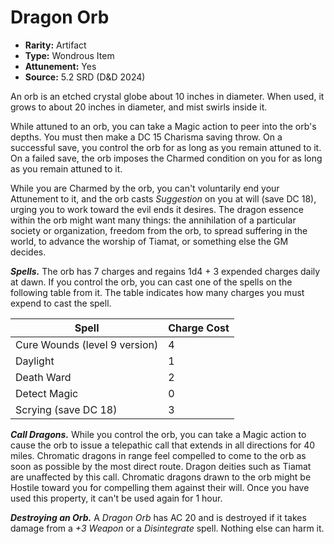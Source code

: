 # Dragon Orb

- **Rarity:** Artifact
- **Type:** Wondrous Item
- **Attunement:** Yes
- **Source:** 5.2 SRD (D&D 2024)

An orb is an etched crystal globe about 10 inches in diameter. When used, it grows to about 20 inches in diameter, and mist swirls inside it.

While attuned to an orb, you can take a Magic action to peer into the orb's depths. You must then make a DC 15 Charisma saving throw. On a successful save, you control the orb for as long as you remain attuned to it. On a failed save, the orb imposes the Charmed condition on you for as long as you remain attuned to it.

While you are Charmed by the orb, you can't voluntarily end your Attunement to it, and the orb casts *Suggestion* on you at will (save DC 18), urging you to work toward the evil ends it desires. The dragon essence within the orb might want many things: the annihilation of a particular society or organization, freedom from the orb, to spread suffering in the world, to advance the worship of Tiamat, or something else the GM decides.

**_Spells._** The orb has 7 charges and regains 1d4 + 3 expended charges daily at dawn. If you control the orb, you can cast one of the spells on the following table from it. The table indicates how many charges you must expend to cast the spell.

| Spell                         | Charge Cost    |
|-------------------------------|----------------|
| Cure Wounds (level 9 version) | 4              |
| Daylight                      | 1              |
| Death Ward                    | 2              |
| Detect Magic                  | 0              |
| Scrying (save DC 18)          | 3              |

**_Call Dragons._** While you control the orb, you can take a Magic action to cause the orb to issue a telepathic call that extends in all directions for 40 miles. Chromatic dragons in range feel compelled to come to the orb as soon as possible by the most direct route. Dragon deities such as Tiamat are unaffected by this call. Chromatic dragons drawn to the orb might be Hostile toward you for compelling them against their will. Once you have used this property, it can't be used again for 1 hour.

**_Destroying an Orb._** A *Dragon Orb* has AC 20 and is destroyed if it takes damage from a *+3 Weapon* or a *Disintegrate* spell. Nothing else can harm it.

